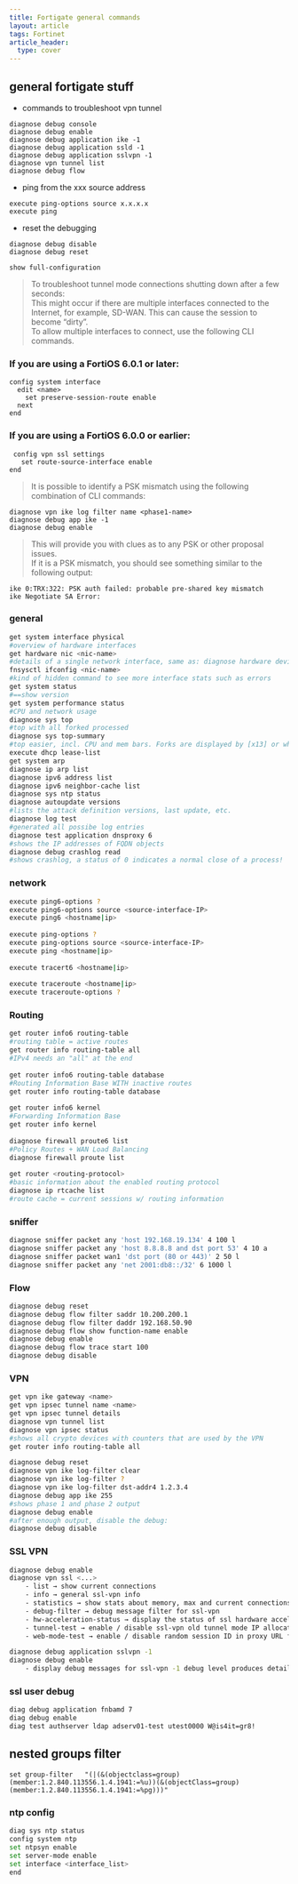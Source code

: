 ```yaml
---
title: Fortigate general commands
layout: article
tags: Fortinet
article_header:
  type: cover
---
```


## general fortigate stuff

- commands to troubleshoot vpn tunnel

```
diagnose debug console
diagnose debug enable
diagnose debug application ike -1
diagnose debug application ssld -1
diagnose debug application sslvpn -1
diagnose vpn tunnel list
diagnose debug flow
```

- ping from the xxx source address

```
execute ping-options source x.x.x.x
execute ping 
```

- reset the debugging

```
diagnose debug disable
diagnose debug reset
```

```
show full-configuration
```

> To troubleshoot tunnel mode connections shutting down after a few seconds:  
> This might occur if there are multiple interfaces connected to the Internet, for example, SD-WAN. This can cause the session to become “dirty”.  
> To allow multiple interfaces to connect, use the following CLI commands.

### If you are using a FortiOS 6.0.1 or later:

```
config system interface
  edit <name>
    set preserve-session-route enable
  next
end
```

### If you are using a FortiOS 6.0.0 or earlier:

```
 config vpn ssl settings
   set route-source-interface enable
end
```

> It is possible to identify a PSK mismatch using the following combination of CLI commands:

```
diagnose vpn ike log filter name <phase1-name> 
diagnose debug app ike -1
diagnose debug enable
```

> This will provide you with clues as to any PSK or other proposal  issues.  
> If it is a PSK mismatch, you should see something similar  to the following output:

```
ike 0:TRX:322: PSK auth failed: probable pre-shared key mismatch
ike Negotiate SA Error:
```

### general

```bash
get system interface physical
#overview of hardware interfaces
get hardware nic <nic-name>
#details of a single network interface, same as: diagnose hardware deviceinfo nic <nic-name>
fnsysctl ifconfig <nic-name>
#kind of hidden command to see more interface stats such as errors
get system status
#==show version
get system performance status
#CPU and network usage
diagnose sys top
#top with all forked processed
diagnose sys top-summary
#top easier, incl. CPU and mem bars. Forks are displayed by [x13] or whatever
execute dhcp lease-list
get system arp
diagnose ip arp list
diagnose ipv6 address list
diagnose ipv6 neighbor-cache list
diagnose sys ntp status
diagnose autoupdate versions
#lists the attack definition versions, last update, etc.
diagnose log test
#generated all possibe log entries
diagnose test application dnsproxy 6
#shows the IP addresses of FQDN objects
diagnose debug crashlog read
#shows crashlog, a status of 0 indicates a normal close of a process!
```

### network

```bash
execute ping6-options ?
execute ping6-options source <source-interface-IP>
execute ping6 <hostname|ip>
 
execute ping-options ?
execute ping-options source <source-interface-IP>
execute ping <hostname|ip>
 
execute tracert6 <hostname|ip>
 
execute traceroute <hostname|ip>
execute traceroute-options ?
```

### Routing

```bash
get router info6 routing-table
#routing table = active routes
get router info routing-table all
#IPv4 needs an "all" at the end
 
get router info6 routing-table database
#Routing Information Base WITH inactive routes
get router info routing-table database
 
get router info6 kernel
#Forwarding Information Base
get router info kernel
 
diagnose firewall proute6 list
#Policy Routes + WAN Load Balancing
diagnose firewall proute list
 
get router <routing-protocol>
#basic information about the enabled routing protocol
diagnose ip rtcache list
#route cache = current sessions w/ routing information
```

### sniffer

```bash
diagnose sniffer packet any 'host 192.168.19.134' 4 100 l
diagnose sniffer packet any 'host 8.8.8.8 and dst port 53' 4 10 a
diagnose sniffer packet wan1 'dst port (80 or 443)' 2 50 l
diagnose sniffer packet any 'net 2001:db8::/32' 6 1000 l
```

### Flow

```bash
diagnose debug reset
diagnose debug flow filter saddr 10.200.200.1
diagnose debug flow filter daddr 192.168.50.90
diagnose debug flow show function-name enable
diagnose debug enable
diagnose debug flow trace start 100
diagnose debug disable
```

### VPN

```bash
get vpn ike gateway <name>
get vpn ipsec tunnel name <name>
get vpn ipsec tunnel details
diagnose vpn tunnel list
diagnose vpn ipsec status
#shows all crypto devices with counters that are used by the VPN
get router info routing-table all

diagnose debug reset
diagnose vpn ike log-filter clear
diagnose vpn ike log-filter ?
diagnose vpn ike log-filter dst-addr4 1.2.3.4
diagnose debug app ike 255
#shows phase 1 and phase 2 output
diagnose debug enable
#after enough output, disable the debug:
diagnose debug disable
```

### SSL VPN

```bash
diagnose debug enable
diagnose vpn ssl <...>
    - list → show current connections
    - info → general ssl-vpn info
    - statistics → show stats about memory, max and current connections
    - debug-filter → debug message filter for ssl-vpn
    - hw-acceleration-status → display the status of ssl hardware acceleration
    - tunnel-test → enable / disable ssl-vpn old tunnel mode IP allocation method
    - web-mode-test → enable / disable random session ID in proxy URL for testing

diagnose debug application sslvpn -1
diagnose debug enable
    - display debug messages for ssl-vpn -1 debug level produces detailed results
```

### ssl user debug

```bash
diag debug application fnbamd 7
diag debug enable
diag test authserver ldap adserv01-test utest0000 W@is4it=gr8!
```

## nested groups filter

```
set group-filter   "(|(&(objectclass=group)(member:1.2.840.113556.1.4.1941:=%u))(&(objectClass=group)(member:1.2.840.113556.1.4.1941:=%pg)))"
```

### ntp config

```bash
diag sys ntp status 
config system ntp 
set ntpsyn enable 
set server-mode enable 
set interface <interface_list> 
end
```
